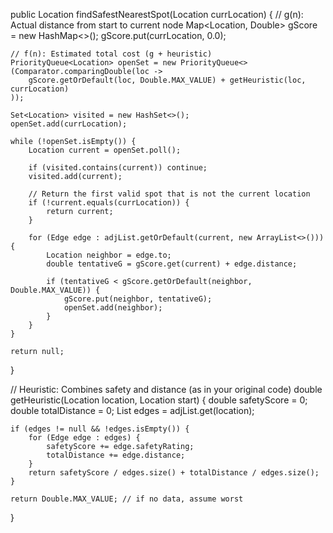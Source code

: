 public Location findSafestNearestSpot(Location currLocation) {
    // g(n): Actual distance from start to current node
    Map<Location, Double> gScore = new HashMap<>();
    gScore.put(currLocation, 0.0);

    // f(n): Estimated total cost (g + heuristic)
    PriorityQueue<Location> openSet = new PriorityQueue<>(Comparator.comparingDouble(loc ->
        gScore.getOrDefault(loc, Double.MAX_VALUE) + getHeuristic(loc, currLocation)
    ));

    Set<Location> visited = new HashSet<>();
    openSet.add(currLocation);

    while (!openSet.isEmpty()) {
        Location current = openSet.poll();

        if (visited.contains(current)) continue;
        visited.add(current);

        // Return the first valid spot that is not the current location
        if (!current.equals(currLocation)) {
            return current;
        }

        for (Edge edge : adjList.getOrDefault(current, new ArrayList<>())) {
            Location neighbor = edge.to;
            double tentativeG = gScore.get(current) + edge.distance;

            if (tentativeG < gScore.getOrDefault(neighbor, Double.MAX_VALUE)) {
                gScore.put(neighbor, tentativeG);
                openSet.add(neighbor);
            }
        }
    }

    return null;
}

// Heuristic: Combines safety and distance (as in your original code)
double getHeuristic(Location location, Location start) {
    double safetyScore = 0;
    double totalDistance = 0;
    List<Edge> edges = adjList.get(location);

    if (edges != null && !edges.isEmpty()) {
        for (Edge edge : edges) {
            safetyScore += edge.safetyRating;
            totalDistance += edge.distance;
        }
        return safetyScore / edges.size() + totalDistance / edges.size();
    }

    return Double.MAX_VALUE; // if no data, assume worst
}

